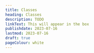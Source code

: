 ```yaml
---
title: Classes
heading: Classes
description: TODO
linkText: This will appear in the box
publishdate: 2023-07-16
lastmod: 2023-07-16
draft: true
pageColour: white
---
```

